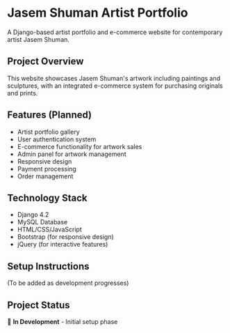 # Jasem Shuman Artist Portfolio

A Django-based artist portfolio and e-commerce website for contemporary artist Jasem Shuman.

## Project Overview

This website showcases Jasem Shuman's artwork including paintings and sculptures, with an integrated e-commerce system for purchasing originals and prints.

## Features (Planned)

- Artist portfolio gallery
- User authentication system
- E-commerce functionality for artwork sales
- Admin panel for artwork management
- Responsive design
- Payment processing
- Order management

## Technology Stack

- Django 4.2
- MySQL Database
- HTML/CSS/JavaScript
- Bootstrap (for responsive design)
- jQuery (for interactive features)

## Setup Instructions

(To be added as development progresses)

## Project Status

🚧 **In Development** - Initial setup phase